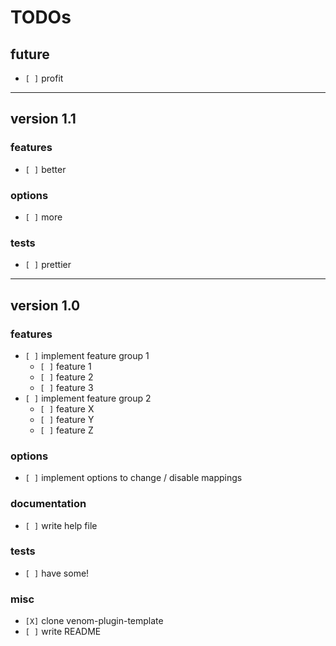 # TODOs 

## future

* `[ ]` profit

--------------------------------------------------------------------------------

## version 1.1

### features

* `[ ]` better

### options

* `[ ]` more

### tests

* `[ ]` prettier

--------------------------------------------------------------------------------

## version 1.0

### features

* `[ ]` implement feature group 1
    * `[ ]` feature 1
    * `[ ]` feature 2
    * `[ ]` feature 3
* `[ ]` implement feature group 2
    * `[ ]` feature X
    * `[ ]` feature Y
    * `[ ]` feature Z

### options

* `[ ]` implement options to change / disable mappings

### documentation

* `[ ]` write help file

### tests

* `[ ]` have some!

### misc

* `[X]` clone venom-plugin-template
* `[ ]` write README
